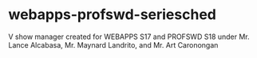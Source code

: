 # webapps-profswd-seriesched
V show manager created for WEBAPPS S17 and PROFSWD S18 under Mr. Lance Alcabasa, Mr. Maynard Landrito, and Mr. Art Caronongan 

